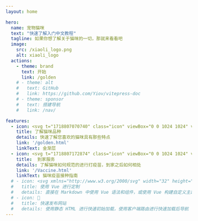 ```yaml
---
layout: home

hero:
  name: 宠物猫咪
  text: "快速了解入门中文教程"
  tagline: 如果你想了解关于猫咪的一切，那就来看看吧
  image:
    src: /xiaoli_logo.png
    alt: xiaoli_logo
  actions:
    - theme: brand
      text: 开始
      link: /golden
    # - theme: alt
    #   text: GitHub
    #   link: https://github.com/Yiov/vitepress-doc
    # - theme: sponsor
    #   text: 搭建导航
    #   link: /nav/

features:
  - icon: <svg t="1718807070740" class="icon" viewBox="0 0 1024 1024" version="1.1" xmlns="http://www.w3.org/2000/svg" p-id="4787" width="200" height="200"><path d="M1016.428885 566.8864c-10.205867-93.013333-20.855467-140.219733-49.322666-197.12 0 0 85.333333-256 28.4672-361.233067-19.182933-35.4304-210.602667 48.0256-284.4672 105.233067 0 0-113.7664-28.3648-199.099734-28.3648s-199.099733 28.3648-199.099733 28.3648C239.042219 56.558933 47.622485-26.897067 28.439552 8.533333c-56.866133 105.233067 28.4672 361.233067 28.4672 361.233067C28.439552 426.666667 17.755819 473.873067 7.584085 566.8864c-11.264 101.922133 11.127467 183.1936 20.855467 201.1136 11.093333 20.3776 67.345067 86.016 142.2336 142.2336C284.439552 995.566933 455.106219 1024 512.006485 1024c56.900267 0 227.566933-28.433067 341.333334-113.7664 74.888533-56.183467 131.140267-121.856 142.2336-142.2336 9.728-17.92 32.085333-99.191467 20.855466-201.1136z" fill="#FFCC4D" p-id="4788"></path><path d="M512.006485 554.666667c85.333333 0 85.333333 14.2336 85.333334 42.666666S554.673152 682.666667 512.006485 682.666667s-85.333333-56.900267-85.333333-85.333334 0-42.666667 85.333333-42.666666z" fill="#E75A70" p-id="4789"></path><path d="M56.906752 85.333333c12.6976-38.161067 160.426667 28.433067 188.859733 56.900267 0 0-131.9936 85.333333-160.426666 170.666667C85.339819 312.900267 28.439552 170.666667 56.906752 85.333333z m910.199467 0c-12.6976-38.161067-160.426667 28.433067-188.859734 56.900267 0 0 131.9936 85.333333 160.426667 170.666667 0 0 56.900267-142.2336 28.433067-227.566934z" fill="#F18F26" p-id="4790"></path><path d="M140.362752 159.402667c0-40.277333 172.544 39.697067 144.0768 68.164266-28.433067 28.433067-56.866133 45.568-85.333333 74.0352C170.673152 330.0352 140.362752 187.835733 140.362752 159.368533z m743.287467 0c0-40.277333-172.544 39.697067-144.0768 68.164266 28.433067 28.433067 56.866133 45.568 85.333333 74.0352 28.433067 28.433067 58.743467-113.7664 58.743467-142.2336z" fill="#FFCC4D" p-id="4791"></path><path d="M19.940352 711.099733a14.199467 14.199467 0 0 1-8.8064-25.361066c4.608-3.618133 114.346667-88.746667 302.865067-74.069334 7.850667 0.546133 13.687467 7.406933 13.073066 15.223467-0.580267 7.816533-7.304533 14.2336-15.2576 13.073067-177.288533-13.482667-282.043733 67.310933-283.067733 68.130133a14.506667 14.506667 0 0 1-8.8064 3.003733z m252.245333-132.608a14.574933 14.574933 0 0 1-4.232533-0.648533C131.692885 535.278933 19.462485 567.978667 18.301952 568.32a14.199467 14.199467 0 1 1-8.192-27.204267c4.9152-1.501867 121.890133-35.498667 266.274133 9.591467a14.2336 14.2336 0 0 1-4.1984 27.818667z m731.886934 132.608a14.199467 14.199467 0 0 0 8.8064-25.361066c-4.608-3.618133-114.346667-88.746667-302.865067-74.069334a14.199467 14.199467 0 0 0-13.073067 15.223467c0.580267 7.816533 7.304533 14.2336 15.2576 13.073067 177.288533-13.482667 282.043733 67.310933 283.067734 68.130133 2.628267 2.048 5.7344 3.003733 8.8064 3.003733z m-252.245334-132.608c1.365333 0 2.833067-0.2048 4.232534-0.648533 136.260267-42.564267 248.490667-9.864533 249.6512-9.557333a14.199467 14.199467 0 1 0 8.192-27.204267c-4.9152-1.501867-121.924267-35.498667-266.308267 9.591467a14.2336 14.2336 0 0 0 4.232533 27.818666z" fill="#FEE7B8" p-id="4792"></path><path d="M720.424619 728.814933a14.2336 14.2336 0 0 0-15.701334-1.979733l-113.7664 56.900267c-53.213867 26.589867-191.317333 26.9312-192.7168 26.9312a14.2336 14.2336 0 0 0-7.133866 26.5216v0.034133h0.034133v0.034133c2.048 1.160533 4.369067 1.809067 6.826667 1.8432h199.338666c75.605333 0 116.3264-62.1568 127.317334-95.061333a14.199467 14.199467 0 0 0-4.1984-15.223467zM341.339819 512c31.402667 0 56.900267-44.578133 56.900266-99.566933 0-54.954667-25.463467-99.5328-56.900266-99.5328-31.402667 0-56.900267 44.578133-56.900267 99.5328C284.439552 467.421867 309.937152 512 341.339819 512zM682.673152 512c31.402667 0 56.900267-44.578133 56.900267-99.566933 0-54.954667-25.4976-99.5328-56.900267-99.5328s-56.900267 44.578133-56.900267 99.5328C625.772885 467.421867 651.270485 512 682.673152 512zM597.339819 341.333333a28.398933 28.398933 0 0 1-20.138667-48.5376C697.999019 172.032 819.786752 170.666667 824.940885 170.666667a28.433067 28.433067 0 0 1 0.136534 56.900266c-1.8432 0-104.891733 2.730667-207.598934 105.437867A28.3648 28.3648 0 0 1 597.339819 341.333333z m-170.666667 0a28.3648 28.3648 0 0 1-20.138667-8.328533c-103.082667-103.1168-206.506667-105.472-207.530666-105.472a28.501333 28.501333 0 0 1-28.228267-28.5696 28.3648 28.3648 0 0 1 28.330667-28.296533c5.12 0 126.976 1.365333 247.671466 122.129066A28.398933 28.398933 0 0 1 426.673152 341.333333z" fill="#292F33" p-id="4793"></path></svg>
    title: 了解猫咪品种
    details: 快速了解您喜欢的猫咪具有那些特点
    link: '/golden.html'
    linkText: 金渐层
  - icon: <svg t="1718807172874" class="icon" viewBox="0 0 1024 1024" version="1.1" xmlns="http://www.w3.org/2000/svg" p-id="6089" width="200" height="200"><path d="M977.2 973.5c-10.6 10.6-27.7 10.6-38.3 0L756.4 791c-10.6-10.6-10.6-27.7 0-38.3 10.6-10.6 27.7-10.6 38.3 0l182.5 182.5c10.6 10.5 10.6 27.7 0 38.3z" fill="#ED4CA5" p-id="6090"></path><path d="M836.9 761.6l-71.6 71.6c-14.1 14.1-37 14.1-51.1 0L605.7 724.6c-14.1-14.1-14.1-37 0-51.1l71.6-71.6c14.1-14.1 37-14.1 51.1 0l108.5 108.5c14.1 14.2 14.1 37.1 0 51.2z m-97.1-5.1l20.5-20.5-57.4-57.4-20.5 20.5 57.4 57.4zM488.2 272.2l-92.1 92.1c-14.1 14.1-37 14.1-51.1 0s-14.1-37 0-51.1l92.1-92.1c14.1-14.1 37-14.1 51.1 0 14.1 14.1 14.1 37 0 51.1zM565.6 349.6l-92.1 92.1c-14.1 14.1-37 14.1-51.1 0s-14.1-37 0-51.1l92.1-92.1c14.1-14.1 37-14.1 51.1 0 14.1 14.2 14.1 37 0 51.1zM643 427.1l-92.1 92.1c-14.1 14.1-37 14.1-51.1 0-14.1-14.1-14.1-37 0-51.1L592 376c14.1-14.1 37-14.1 51.1 0s14.1 37-0.1 51.1zM720.5 504.5l-92.1 92.1c-14.1 14.1-37 14.1-51.1 0s-14.1-37 0-51.1l92.1-92.1c14.1-14.1 37-14.1 51.1 0s14.1 37 0 51.1z" fill="#FFD500" p-id="6091"></path><path d="M798.7 582.7L586.5 795c-14.1 14.1-37 14.1-51.1 0L123.6 383.2c-14.1-14.1-14.1-37 0-51.1l212.2-212.2c14.1-14.1 37-14.1 51.1 0l411.8 411.8c14.1 14 14.1 36.9 0 51zM560.9 718.3l161.2-161.2-360.7-360.6-161.1 161.2 360.6 360.6z" fill="#ED4CA5" p-id="6092"></path><path d="M470.3 87.6L91.4 466.5c-14.1 14.1-37 14.1-51.1 0-14.1-14.1-14.1-37 0-51.1L419.2 36.5c14.1-14.1 37-14.1 51.1 0s14.1 37 0 51.1zM285.7 69.7L73.5 282c-14.1 14.1-37 14.1-51.1 0s-14.1-37 0-51.1L234.6 18.6c14.1-14.1 37-14.1 51.1 0s14.1 37 0 51.1z" fill="#ED4CA5" p-id="6093"></path><path d="M224.7 325.1c-14.1 14.1-37 14.1-51.1 0l-85-85c-14.1-14.1-14.1-37 0-51.1s37-14.1 51.1 0l85 85c14.1 14.2 14.1 37 0 51.1zM328.9 220.9c-14.1 14.1-37 14.1-51.1 0l-85-85c-14.1-14.1-14.1-37 0-51.1s37-14.1 51.1 0l85 85c14.1 14.1 14.1 37 0 51.1z" fill="#ED4CA5" p-id="6094"></path></svg>
    title:  到家服务
    details: 了解猫咪如何规范的进行打疫苗，到家之后如何相处
    link: '/Vaccine.html'
    linkText: 猫咪疫苗接种指南
  # - icon: <svg xmlns="http://www.w3.org/2000/svg" width="32" height="32"><path fill="#41b883" d="M24.4 3.925H30l-14 24.15L2 3.925h10.71l3.29 5.6 3.22-5.6Z"/><path fill="#41b883" d="m2 3.925 14 24.15 14-24.15h-5.6L16 18.415 7.53 3.925Z"/><path fill="#35495e" d="M7.53 3.925 16 18.485l8.4-14.56h-5.18L16 9.525l-3.29-5.6Z"/></svg>
  #   title: 使用 Vue 进行定制
  #   details: 直接在 Markdown 中使用 Vue 语法和组件，或使用 Vue 构建自定义主题
  # - icon: 🚀
  #   title: 快速发布网站
  #   details: 使用静态 HTML 进行快速初始加载，使用客户端路由进行快速加载后导航
---
```


<style>
:root {
  --vp-home-hero-name-color: transparent;
  --vp-home-hero-name-background: -webkit-linear-gradient(120deg, #bd34fe, #41d1ff);

  --vp-home-hero-image-background-image: linear-gradient(-45deg, #bd34fe 50%, #47caff 50%);
  --vp-home-hero-image-filter: blur(40px);
}

</style>

